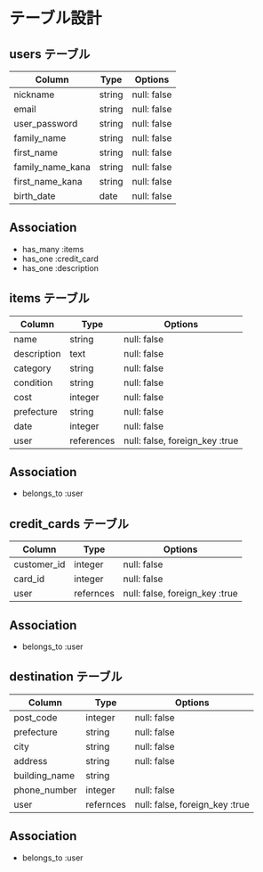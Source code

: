 # テーブル設計

## users テーブル

| Column             | Type    | Options     |
| ------------------ | ------- | ----------- |
| nickname           | string  | null: false |
| email              | string  | null: false |
| user_password      | string  | null: false |
| family_name        | string  | null: false |
| first_name         | string  | null: false |
| family_name_kana   | string  | null: false |
| first_name_kana    | string  | null: false |
| birth_date         | date    | null: false |

## Association
- has_many :items
- has_one  :credit_card
- has_one  :description

## items テーブル

| Column      | Type       | Options                       |
| ----------- | ---------- | ----------------------------- |
| name        | string     | null: false                   |
| description | text       | null: false                   |
| category    | string     | null: false                   |
| condition   | string     | null: false                   |
| cost        | integer    | null: false                   |
| prefecture  | string     | null: false                   |
| date        | integer    | null: false                   |
| user        | references | null: false, foreign_key :true|

## Association

- belongs_to :user

## credit_cards テーブル

| Column      | Type       | Options                        |
| ----------- | ---------- | ------------------------------ |
| customer_id | integer    | null: false                    |
| card_id     | integer    | null: false                    |
| user        | refernces  | null: false, foreign_key :true |

## Association

- belongs_to :user

## destination テーブル

| Column        | Type       | Options                        |
| ------------- | ---------- | ------------------------------ |
| post_code     | integer    | null: false                    |
| prefecture    | string     | null: false                    |
| city          | string     | null: false                    |
| address       | string     | null: false                    |
| building_name | string     |                                |
| phone_number  | integer    | null: false                    |
| user          | refernces  | null: false, foreign_key :true | 

## Association

- belongs_to :user